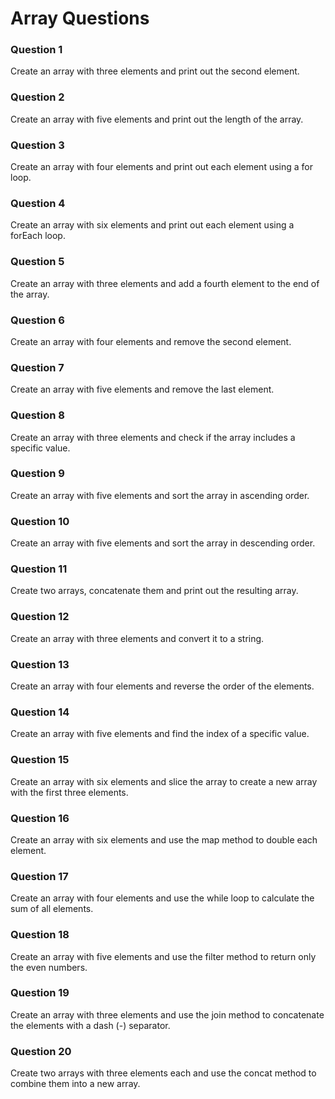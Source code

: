 # Array Questions

### Question 1

Create an array with three elements and print out the second element.

### Question 2

Create an array with five elements and print out the length of the array.

### Question 3

Create an array with four elements and print out each element using a for loop.

### Question 4

Create an array with six elements and print out each element using a forEach loop.

### Question 5

Create an array with three elements and add a fourth element to the end of the array.

### Question 6

Create an array with four elements and remove the second element.

### Question 7

Create an array with five elements and remove the last element.

### Question 8

Create an array with three elements and check if the array includes a specific value.

### Question 9

Create an array with five elements and sort the array in ascending order.

### Question 10

Create an array with five elements and sort the array in descending order.

### Question 11

Create two arrays, concatenate them and print out the resulting array.

### Question 12

Create an array with three elements and convert it to a string.

### Question 13

Create an array with four elements and reverse the order of the elements.

### Question 14

Create an array with five elements and find the index of a specific value.

### Question 15

Create an array with six elements and slice the array to create a new array with the first three elements.

### Question 16

Create an array with six elements and use the map method to double each element.

### Question 17

Create an array with four elements and use the while loop to calculate the sum of all elements.

### Question 18

Create an array with five elements and use the filter method to return only the even numbers.

### Question 19

Create an array with three elements and use the join method to concatenate the elements with a dash (-) separator.

### Question 20

Create two arrays with three elements each and use the concat method to combine them into a new array.
